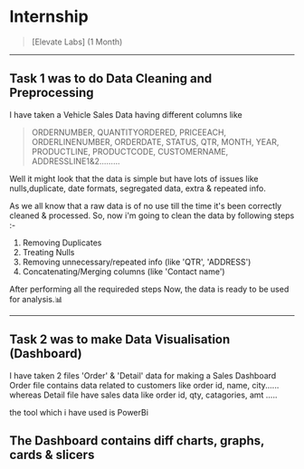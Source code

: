 # Internship 
>[Elevate Labs] (1 Month)
------------------
## Task 1 was to do Data Cleaning and Preprocessing 
I have taken a Vehicle Sales Data having different columns like 
> ORDERNUMBER, QUANTITYORDERED, PRICEEACH,	ORDERLINENUMBER,	ORDERDATE,	STATUS,	QTR, MONTH, YEAR,	PRODUCTLINE,	PRODUCTCODE,	CUSTOMERNAME,	ADDRESSLINE1&2.........

Well it might look that the data is simple but have lots of issues like nulls,duplicate, date formats, segregated data, extra & repeated info.

As we all know that a raw data is of no use till the time it's been correctly cleaned & processed.
So, now i'm going to clean the data by following steps :-
1) Removing Duplicates
2) Treating Nulls
3) Removing unnecessary/repeated info (like 'QTR', 'ADDRESS')
4) Concatenating/Merging columns (like 'Contact name') 

After performing all the requireded steps 
Now, the data is ready to be used for analysis.📊

------------

## Task 2 was to make Data Visualisation (Dashboard)
I have taken 2 files 'Order' & 'Detail' data for making a Sales Dashboard 
Order file contains data related to customers like order id, name, city......
whereas Detail file have sales data like order id, qty, catagories, amt .....

the tool which i have used is PowerBi

The Dashboard contains diff charts, graphs, cards & slicers
 ------------------------
 
